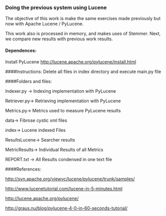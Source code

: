 ### Doing the previous system using Lucene

The objective of this work is make the same exercises made previously but now with Apache Lucene / PyLucene.

This work also is processed in memory, and makes uses of Stemmer. Next, we compare new results with previous work results.

#### Dependences:
Install PyLucene http://lucene.apache.org/pylucene/install.html

####Instructions:
Delete all files in index directory and execute main.py file

####Folders and files:

Indexer.py -> Indexing implementation with PyLucene

Retriever.py-> Retrieving implementation with PyLucene

Metrics.py-> Metrics used to measure PyLucene results

data-> Fibrose cystic xml files

index-> Lucene indexed Files

ResultsLucene-> Searcher results

MetricResults-> Individual Results of all Metrics

REPORT.txt -> All Results condensed in one text file

####References:

http://svn.apache.org/viewvc/lucene/pylucene/trunk/samples/

http://www.lucenetutorial.com/lucene-in-5-minutes.html

http://lucene.apache.org/pylucene/

http://graus.nu/blog/pylucene-4-0-in-60-seconds-tutorial/
